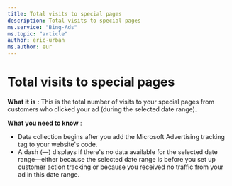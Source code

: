 ```yaml
---
title: Total visits to special pages
description: Total visits to special pages
ms.service: "Bing-Ads"
ms.topic: "article"
author: eric-urban
ms.author: eur
---
```


# Total visits to special pages

**What it is** : This is the total number of visits to your special pages from customers who clicked your ad (during the selected date range).

**What you need to know** :
- Data collection begins after you add the Microsoft Advertising tracking tag to your website's code.
- A dash (—) displays if there's no data available for the selected date range—either because the selected date range is before you set up customer action tracking or because you received no traffic from your ad in this date range.


